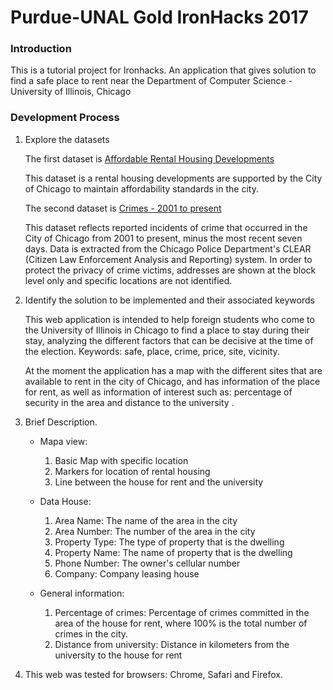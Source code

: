 # Purdue-UNAL Gold IronHacks 2017

### Introduction   


This is a tutorial project for Ironhacks. An application that gives solution to find a safe place to rent near the Department of Computer Science - University of Illinois, Chicago

### Development Process

1. Explore the datasets

   The first dataset is [Affordable Rental Housing Developments](https://catalog.data.gov/dataset/affordable-rental-housing-developments-ef5c2)

   This dataset is a rental housing developments are supported by the City of Chicago to maintain affordability standards in the city. 
   
   The second dataset is [Crimes - 2001 to present](https://data.cityofchicago.org/Public-Safety/Crimes-2001-to-present/ijzp-q8t2)
   
   This dataset reflects reported incidents of crime that occurred in the City of Chicago from 2001 to present, minus the most recent seven days. Data is extracted from the Chicago Police Department's CLEAR (Citizen Law Enforcement Analysis and Reporting) system. In order to protect the privacy of crime victims, addresses are shown at the block level only and specific locations are not identified. 

2. Identify the solution to be implemented and their associated keywords

    This web application is intended to help foreign students who come to the University of Illinois in Chicago to find a place to stay during their stay, analyzing the different factors that can be decisive at the time of the election. Keywords: safe, place, crime, price, site, vicinity.

   At the moment the application has a map with the different sites that are available to rent in the city of Chicago, and has information of the place for rent, as well as information of interest such as: percentage of security in the area and distance to the university .
   
3. Brief Description.

    * Mapa view:
        1. Basic Map with specific location
        2. Markers for location of rental housing
        3. Line between the house for rent and the university
     
   * Data House:
        1. Area Name: The name of the area in the city
        2. Area Number: The number of the area in the city
        3. Property Type: The type of property that is the dwelling
        4. Property Name: The name of property that is the dwelling
        5. Phone Number: The owner's cellular number
        6. Company: Company leasing house

   * General information:
        1. Percentage of crimes: Percentage of crimes committed in the area of the house for rent, where 100% is the total number of crimes in the city.
        2. Distance from university: Distance in kilometers from the university to the house for rent
        

4. This web was tested for browsers: Chrome, Safari and Firefox.
